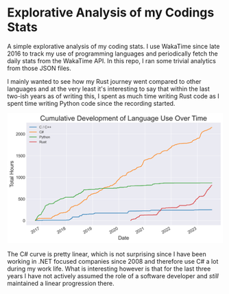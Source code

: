 # Explorative Analysis of my Codings Stats

A simple explorative analysis of my coding stats. I use WakaTime since late 2016 to track my
use of programming languages and periodically fetch the daily stats from the WakaTime API.
In this repo, I ran some trivial analytics from those JSON files.

I mainly wanted to see how my Rust journey went compared to other languages and at the very least
it's interesting to say that within the last two-ish years as of writing this, I spent as much time
writing Rust code as I spent time writing Python code since the recording started.

![](images/language_development.png)

The C# curve is pretty linear, which is not surprising since I have been working in .NET focused
companies since 2008 and therefore use C# a lot during my work life. What is interesting however
is that for the last three years I have not actively assumed the role of a software developer
and _still_ maintained a linear progression there.